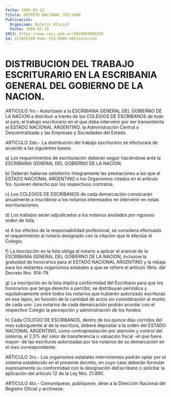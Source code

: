 ```yaml
---
Fecha: 1986-03-11
Título: DECRETO NACIONAL 355/1986
Publicación:
  Organismo: Boletín Oficial
  Fecha: 1986-03-14
SAIJ: https://www.saij.gob.ar/DN19860000355
Id: 123456789-0abc-553-0000-6891soterced
---
```

# DISTRIBUCION DEL TRABAJO ESCRITURARIO EN LA ESCRIBANIA GENERAL DEL GOBIERNO DE LA NACION.

<a id="1"></a>
ARTICULO 1ro.- Autorízase a la ESCRIBANIA GENERAL DEL GOBIERNO DE LA  NACION  a  distribuir a través de los COLEGIOS DE ESCRIBANOS de todo el país, el  trabajo escriturario en el que deba intervenir por ser transmitente el ESTADO NACIONAL ARGENTINO, la Administración  Central    o   Descentralizada  y  las  Empresas  y Sociedades del Estado.

<a id="2"></a>
ARTICULO  2do.-  La  distribución  del trabajo escriturario se efecturará de acuerdo a las siguientes bases:

a) Los requerimientos de escrituración deberán  seguir  haciéndose ante    la  ESCRIBANIA  GENERAL  DEL  GOBIERNO  DE  LA  NACION.

b) Deberán  haberse satisfecho íntegramente las prestaciones a las que el ESTADO  NACIONAL  ARGENTINO  o  los Organismos citados en el artículo  1ro. tuvieren derecho por los respectivos  contratos.

c) Los COLEGIOS  DE  ESCRIBANOS  de  cada  demarcación  convocarán anualmente  a  inscribirse a los notarios interesados en intervenir en estas escrituraciones.

d) Los trabajos  serán  adjudicados  a  los  notarios anotados por riguroso orden de lista.

e) A los efectos de la responsabilidad profesional,  se  considera efectuado  el  requerimiento  al  notario designado con la citación que le efectúe el Colegio.

f)  La inscripción en la lista obliga  al  notario  a  aplicar  el arancel  de  la  ESCRIBANIA  GENERAL  DEL  GOBIERNO  DE  LA NACION, inclusive  la  gratuidad  de  honorarios  para  el  ESTADO NACIONAL ARGENTINO  y  la  rebaja para los restantes organismos estatales  a que  se refiere el artículo  19no.  del  Decreto  Nro.  914-79.

g) La  inscripción  en  la lista implica conformidad del Escribano para  que  los  honorarios  que    tenga  derecho  a  percibir,  se distribuyan periódica y equitativamente  entre  todos  los notarios que hubieren autorizado escrituras en ese lapso, en función  de  la cantidad  de  actos  sin  consideración  al  monto de cada uno. Los notarios  de  cada  demarcación  podrán acordar con  el  respectivo Colegio  la  percepción  y  administración    de   los  fondos.

h) Cada COLEGIO DE ESCRIBANOS, dentro de los quince  días corridos del  mes  subsiguiente  al de la escritura, deberá depositar  a  la orden  del ESTADO NACIONAL  ARGENTINO,  como  contraprestación  por atención  y control del sistema, el 2,5% del valor de transferencia o  valuación   fiscal  -el  que  fuere  mayor-  de  las  escrituras autorizadas  por    los  notarios  de  su  demarcación  en  el  mes correspondiente.

<a id="3"></a>
ARTICULO  3ro.- Los organismos estatales intervinientes podrán optar por el sistema  establecido  en  el presente decreto, en cuyo caso  deberán  formular  expresamente  su  conformidad    con    la designación  deEscribano  o solicitar la aplicación del artículo 12 de la Ley Nro. 21.890.

<a id="4"></a>
ARTICULO  4to.-  Comuníquese,  publíquese, dése a la Dirección Nacional del Registro Oficial y archívese.